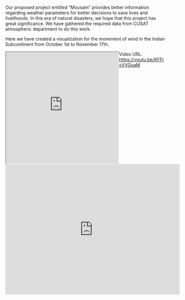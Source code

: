 Our proposed project entitled “Mousam” provides better information regarding weather parameters for better decisions to save lives and livelihoods. 
In this era of natural disasters, we hope that this project has great significance. 
We have gathered the required data from CUSAT atmospheric department to do this work. 

Here we have created a visualization for the movement of wind in the Indian Subcontinent from October 1st to November 17th.

<iframe align="left" width="70%" height="350" frameborder="1" scrolling="no" marginheight="2" marginwidth="2" src="https://maps.google.com/maps?q=cusat&t=&z=15&ie=UTF8&iwloc=&output=embed"></iframe>


Video URL: https://youtu.be/KFFrxVVGoaM


<iframe width="547" height="410" src="https://www.youtube.com/embed/KFFrxVVGoaM" frameborder="0" allow="accelerometer; autoplay; encrypted-media; gyroscope; picture-in-picture" allowfullscreen></iframe>

